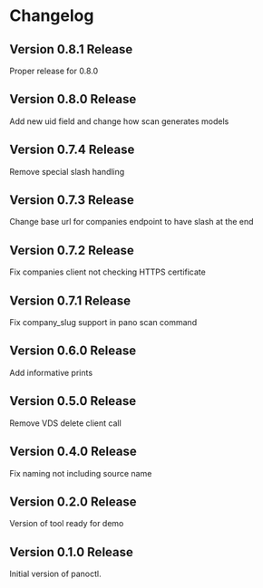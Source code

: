 # Changelog

## Version 0.8.1 Release

Proper release for 0.8.0

## Version 0.8.0 Release

Add new uid field and change how scan generates models

## Version 0.7.4 Release

Remove special slash handling

## Version 0.7.3 Release

Change base url for companies endpoint to have slash at the end

## Version 0.7.2 Release

Fix companies client not checking HTTPS certificate

## Version 0.7.1 Release

Fix company_slug support in pano scan command

## Version 0.6.0 Release

Add informative prints

## Version 0.5.0 Release

Remove VDS delete client call

## Version 0.4.0 Release

Fix naming not including source name

## Version 0.2.0 Release

Version of tool ready for demo

## Version 0.1.0 Release

Initial version of panoctl.
